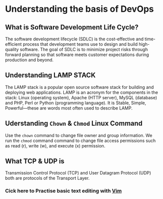 # Understanding the basis of DevOps

## What is Software Development Life Cycle?
The software development lifecycle (SDLC) is the cost-effective and time-efficient process that development teams use to design and build high-quality software. 
The goal of SDLC is to minimize project risks through forward planning so that software meets customer expectations during production and beyond. 

## Understanding LAMP STACK

The LAMP stack is a popular open source software stack for building and deploying web applications. 
LAMP is an acronym for the components in the stack: Linux (operating system), Apache (HTTP server), MySQL (database) and PHP, Perl or Python (programming language).
It is Stable, Simple, Powerful—these are words most often used to describe LAMP.

## Uderstanding `Chown` & `Chmod` Linux Command

Use the `chown` command to change file owner and group information.
We run the `chmod` command command to change file access permissions such as read (r), write (w), and execute (x) permission.

## What TCP & UDP is
Transmission Control Protocol (TCP) and User Datagram Protocol (UDP) both are protocols of the Transport Layer. 


### Cick here to Practise basic text editing with [Vim](https://www.openvim.com/)
